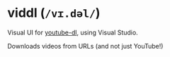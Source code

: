 # viddl (`/vɪ.dəl/`)

Visual UI for [youtube-dl](https://github.com/ytdl-org/youtube-dl), using Visual Studio.

Downloads videos from URLs (and not just YouTube!)
